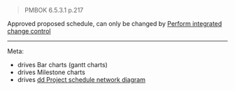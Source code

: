 > PMBOK 6.5.3.1 p.217

Approved proposed schedule, can only be changed by [Perform integrated change control](Perform%20integrated%20change%20control.md)

---
Meta:
* drives Bar charts (gantt charts)
* drives Milestone charts
* drives [dd Project schedule network diagram](dd%20Project%20schedule%20network%20diagram.md)


